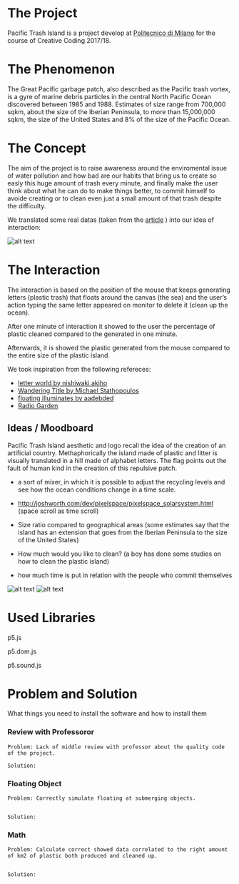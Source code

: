 # The Project
Pacific Trash Island is a project develop at [Politecnico di Milano](http://www.polimi.it) for the course of Creative Coding 2017/18.

# The Phenomenon
The Great Pacific garbage patch, also described as the Pacific trash vortex, is a gyre of marine debris particles in the central North Pacific Ocean discovered between 1985 and 1988. Estimates of size range from 700,000 sqkm, about the size of the Iberian Peninsula, to more than 15,000,000 sqkm, the size of the United States and 8% of the size of the Pacific Ocean.



# The Concept
The aim of the project is to raise awareness around the enviromental issue of water pollution and how bad are our habits that bring us to create so easly this huge amount of trash every minute, and finally make the user think about what he can do to make things better, to commit himself to avoide creating or to clean even just a small amount of that trash despite the difficulty.

We translated some real datas (taken from the [article](http://www.corriere.it/ambiente/16_gennaio_20/plastica-oceano-peso-maggiore-pesci-2c73cafa-bf71-11e5-953f-faa14dcd94bb.shtml?refresh_ce-cp) ) into our idea of interaction:

![alt text](https://9roupnine.github.io/PacificTrashIsland/assets/translation.png)


# The Interaction
The interaction is based on the position of the mouse that keeps generating letters (plastic trash) that floats around the canvas (the sea) and the user’s action typing the same letter appeared on monitor to delete it (clean up the ocean).

After one minute of interaction it showed to the user the percentage of plastic cleaned compared to the generated in one minute. 

Afterwards, it is showed the plastic generated from the mouse compared to the entire size of the plastic island.

We took inspiration from the following refereces:
* [letter world by nishiwaki akiho](https://www.openprocessing.org/sketch/79781)
* [Wandering Title by Michael Stathopoulos](https://www.openprocessing.org/sketch/104881)
* [floating illuminates by aadebded](https://www.openprocessing.org/sketch/381214)
* [Radio Garden](http://radio.garden/live/)






## Ideas / Moodboard

Pacific Trash Island aesthetic and logo recall the idea of the creation of an artificial country.
Methaphorically the island made of plastic and litter is visually translated in a hill made of alphabet letters.
The flag points out the fault of human kind in the creation of this repulsive patch.

- a sort of mixer, in which it is possible to adjust the recycling levels and see how the ocean conditions change in a time scale.

- http://joshworth.com/dev/pixelspace/pixelspace_solarsystem.html (space scroll as time scroll)

- Size ratio compared to geographical areas (some 
estimates say that the island has an extension that goes from the Iberian Peninsula to the size of the United States)
- How much would you like to clean? (a boy has done some studies on how to clean the plastic island)
- how much time is put in relation with the people who commit themselves

![alt text](https://9roupnine.github.io/PacificTrashIsland/assets/mood2.png)
![alt text](https://9roupnine.github.io/PacificTrashIsland/assets/mood1.png)



# Used Libraries

p5.js

p5.dom.js

p5.sound.js

# Problem and Solution

What things you need to install the software and how to install them

### Review with Professoror

```
Problem: Lack of middle review with professor about the quality code of the project.

```

```
Solution:
```
### Floating Object

```
Problem: Correctly simulate floating at submerging objects. 


```

```
Solution:
```

### Math

```
Problem: Calculate correct showed data correlated to the right amount of km2 of plastic both produced and cleaned up.


```

```
Solution:
```
